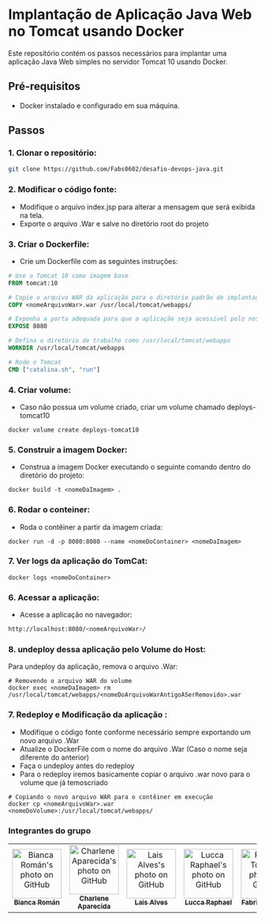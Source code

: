 # Implantação de Aplicação Java Web no Tomcat usando Docker

Este repositório contém os passos necessários para implantar uma aplicação Java Web simples no servidor Tomcat 10 usando Docker.

## Pré-requisitos

- Docker instalado e configurado em sua máquina.

## Passos

### 1. Clonar o repositório:

```bash
git clone https://github.com/Fabs0602/desafio-devops-java.git
````
### 2. Modificar o código fonte:
- Modifique o arquivo index.jsp para alterar a mensagem que será exibida na tela.
- Exporte o arquivo .War e salve no diretório root do projeto
  
### 3. Criar o Dockerfile:
- Crie um Dockerfile com as seguintes instruções:
````dockerfile
# Use o Tomcat 10 como imagem base
FROM tomcat:10

# Copie o arquivo WAR da aplicação para o diretório padrão de implantação do Tomcat
COPY <nomeArquivoWar>.war /usr/local/tomcat/webapps/

# Exponha a porta adequada para que a aplicação seja acessível pelo nosso Host
EXPOSE 8080

# Defina o diretório de trabalho como /usr/local/tomcat/webapps
WORKDIR /usr/local/tomcat/webapps

# Rode o Tomcat
CMD ["catalina.sh", "run"]
````

### 4. Criar volume:
- Caso não possua um volume criado, criar um volume chamado deploys-tomcat10
````docker
docker volume create deploys-tomcat10
````

### 5. Construir a imagem Docker:
- Construa a imagem Docker executando o seguinte comando dentro do diretório do projeto:
````docker
docker build -t <nomeDaImagem> .
````

### 6. Rodar o conteiner:
- Roda o contêiner a partir da imagem criada:
````docker
docker run -d -p 8080:8080 --name <nomeDoContainer> <nomeDaImagem>
````

### 7. Ver logs da aplicação do TomCat:
````docker
docker logs <nomeDoContainer>
````

### 6. Acessar a aplicação:
- Acesse a aplicação no navegador:
````bash
http://localhost:8080/<nomeArquivoWar>/
````

###  8. undeploy dessa aplicação pelo Volume do Host:
Para undeploy da aplicação, remova o arquivo .War:
````docker
# Removendo o arquivo WAR do volume
docker exec <nomeDaImagem> rm /usr/local/tomcat/webapps/<nomeDoArquivoWarAntigoASerRemovido>.war
````

### 7. Redeploy e Modificação da aplicação :
- Modifique o código fonte conforme necessário sempre exportando um novo arquivo .War
- Atualize o DockerFile com o nome do arquivo .War (Caso o nome seja diferente do anterior)
- Faça o undeploy antes do redeploy
- Para o redeploy iremos basicamente copiar o arquivo .war novo para o volume que já temoscriado
  
````docker
# Copiando o novo arquivo WAR para o contêiner em execução
docker cp <nomeArquivoWar>.war <nomeDoVolume>:/usr/local/tomcat/webapps/
````

### Integrantes do grupo
<table>
  <tr>
        <td align="center">
      <a href="https://github.com/biancaroman">
        <img src="https://avatars.githubusercontent.com/u/128830935?v=4" width="100px;" border-radius='50%' alt="Bianca Román's photo on GitHub"/><br>
        <sub>
          <b>Bianca Román</b>
        </sub>
      </a>
    </td>
    <td align="center">
      <a href="https://github.com/charlenefialho">
        <img src="https://avatars.githubusercontent.com/u/94643076?v=4" width="100px;" border-radius='50%' alt="Charlene Aparecida's photo on GitHub"/><br>
        <sub>
          <b>Charlene Aparecida</b>
        </sub>
      </a>
    </td>
    <td align="center">
      <a href="https://github.com/laiscrz">
        <img src="https://avatars.githubusercontent.com/u/133046134?v=4" width="100px;" alt="Lais Alves's photo on GitHub"/><br>
        <sub>
          <b>Lais Alves</b>
        </sub>
      </a>
    </td>
    <td align="center">
      <a href="https://github.com/LuccaRaphael">
        <img src="https://avatars.githubusercontent.com/u/127765063?v=4" width="100px;" border-radius='50%' alt="Lucca Raphael's photo on GitHub"/><br>
        <sub>
          <b>Lucca Raphael</b>
        </sub>
      </a>
    </td>
     <td align="center">
      <a href="https://github.com/Fabs0602">
        <img src="https://avatars.githubusercontent.com/u/111320639?v=4" width="100px;" border-radius='50%' alt="Fabricio Torres's photo on GitHub"/><br>
        <sub>
          <b>Fabricio Torres</b>
        </sub>
      </a>
    </td>
  </tr>
</table>

